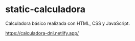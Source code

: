 # static-calculadora

Calculadora básico realizada con HTML, CSS y JavaScript.

https://calculadora-dnl.netlify.app/
